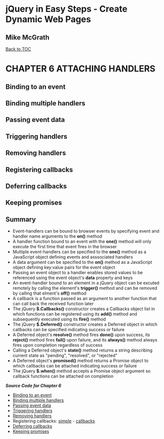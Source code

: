 # **jQuery in Easy Steps - Create Dynamic Web Pages**
## Mike McGrath

[Back to TOC](THE%20BOOK%20ON%20JQUERY.md)

# CHAPTER 6 ATTACHING HANDLERS
## Binding to an event
## Binding multiple handlers
## Passing event data
## Triggering handlers
## Removing handlers
## Registering callbacks
## Deferring callbacks
## Keeping promises
## Summary<br>
   * Event-handlers can be bound to browser events by specifying event and handler name arguments to the
     __on()__ method
   * A handler function bound to an event with the __one()__ method will only execute the first time that
     event fires in the browser
   * Multiple event-handlers can be specified to the __one()__ method as a JavaScript object defining events
     and asssociated handlers
   * A data argument can be specified to the __on()__ method as a JavaScript object defining key:value pairs
     for the event object
   * Passing an event object to a handler enables stored values to be referenced using the event object's
     __data__ property and keys
   * An event-handler bound to an element in a jQuery object can be excuted remotely by calling the element's
     __trigger()__ method and can be removed by calling that elment's __off()__ method
   * A callback is a function passed as an argument to another function that can call back the received function
     later
   * The jQuery __$.Callbacks()__ constructor creates a Callbacks object list in which functions can be registered
     using its __add()__ method and subsequently executed using its __fire()__ method
   * The jQuery __$.Deferred()__ constructor creates a Deferred object in which callbacks can be specified indicating
     success or failure
   * A Deferred object's __resolve()__ method fires __done()__ upon success, its __reject()__ method fires __fail()__
     upon failure, and its __always()__ method always fires upon completion regardless of success
   * Calling a Deferred object's __state()__ method returns a string describing current state as "pending", "resolved",
     or "rejected"
   * A Deferred object's __promised()__ method returns a Promise object to which callbacks can be attached indicating
     success or failure
   * The jQuery __$.when()__ method accepts a Promise object argument so callback functions can be attached on completion

***Source Code for Chapter 6***
<ul>
  <li>
  <a href="src/bindhandler.html">Binding to an event</a></li>
  <li>
  <a href="src/multihandler.html">Binding multiple handlers</a></li>
  <li>
  <a href="src/datahandler.html">Passing event data</a></li>
  <li>
  <a href="src/triggerhandler.html">Triggering handlers</a></li>
  <li>
  <a href="src/removehandler.html">Removing handlers</a></li>
  <li>Registering callbacks: 
  <a href="src/simple.html">simple</a> - 
  <a href="src/callbacks.html">callbacks</a></li>
  <li>
  <a href="src/deferred.html">Deferring callbacks</a></li>
  <li>
  <a href="src/promise.html">Keeping promises</a></li>
</ul>   